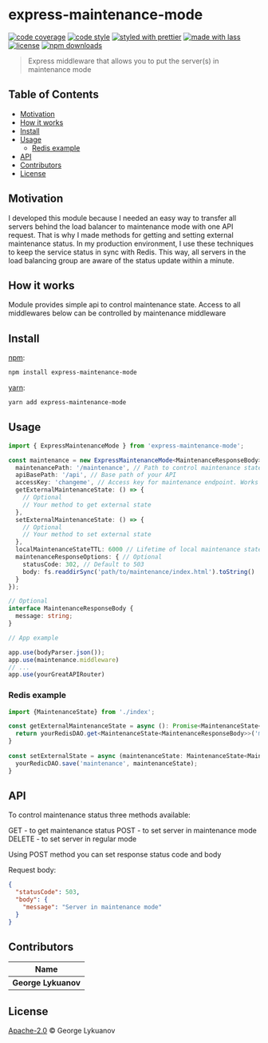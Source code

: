 # express-maintenance-mode

[![code coverage](https://img.shields.io/codecov/c/github/dissfall/express-maintenance-mode.svg)](https://codecov.io/gh/dissfall/express-maintenance-mode)
[![code style](https://img.shields.io/badge/code_style-XO-5ed9c7.svg)](https://github.com/sindresorhus/xo)
[![styled with prettier](https://img.shields.io/badge/styled_with-prettier-ff69b4.svg)](https://github.com/prettier/prettier)
[![made with lass](https://img.shields.io/badge/made_with-lass-95CC28.svg)](https://lass.js.org)
[![license](https://img.shields.io/github/license/dissfall/express-maintenance-mode.svg)](LICENSE)
[![npm downloads](https://img.shields.io/npm/dt/express-maintenance-mode.svg)](https://npm.im/express-maintenance-mode)

> Express middleware that allows you to put the server(s) in maintenance mode


## Table of Contents

* [Motivation](#motivation)
* [How it works](#how-it-works)
* [Install](#install)
* [Usage](#usage)
  * [Redis example](#redis-example)
* [API](#api)
* [Contributors](#contributors)
* [License](#license)


## Motivation

I developed this module because I needed an easy way to transfer all servers behind the load balancer
to maintenance mode with one API request. That is why I made methods for getting and setting external maintenance status.
In my production environment, I use these techniques to keep the service status in sync with Redis.
This way, all servers in the load balancing group are aware of the status update within a minute.


## How it works

Module provides simple api to control maintenance state.
Access to all middlewares below can be controlled by maintenance middleware


## Install

[npm][]:

```sh
npm install express-maintenance-mode
```

[yarn][]:

```sh
yarn add express-maintenance-mode
```


## Usage

```typescript
import { ExpressMaintenanceMode } from 'express-maintenance-mode';

const maintenance = new ExpressMaintenanceMode<MaintenanceResponseBody>({
  maintenancePath: '/maintenance', // Path to control maintenance state
  apiBasePath: '/api', // Base path of your API
  accessKey: 'changeme', // Access key for maintenance endpoint. Works without authorization if not provided
  getExternalMaintenanceState: () => {
    // Optional
    // Your method to get external state
  },
  setExternalMaintenanceState: () => {
    // Optional
    // Your method to set external state
  },
  localMaintenanceStateTTL: 6000 // Lifetime of local maintenance state, until it be synced with external state
  maintenanceResponseOptions: { // Optional
    statusCode: 302, // Default to 503
    body: fs.readdirSync('path/to/maintenance/index.html').toString()
  }
});

// Optional
interface MaintenanceResponseBody {
  message: string;
}

// App example

app.use(bodyParser.json());
app.use(maintenance.middleware)
// ...
app.use(yourGreatAPIRouter)


```

### Redis example

```typescript
import {MaintenanceState} from './index';

const getExternalMaintenanceState = async (): Promise<MaintenanceState<MaintenanceResponseBody>> => {
  return yourRedisDAO.get<MaintenanceState<MaintenanceResponseBody>>('maintenance');
}
  
const setExternalState = async (maintenanceState: MaintenanceState<MaintenanceResponseBody>) => {
  yourRedicDAO.save('maintenance', maintenanceState);
}
```


## API

To control maintenance status three methods available:

GET - to get maintenance status
POST - to set server in maintenance mode
DELETE - to set server in regular mode

Using POST method you can set response status code and body

Request body:

```json
{
  "statusCode": 503,
  "body": {
    "message": "Server in maintenance mode"
  }
}

```


## Contributors

| Name                |
| ------------------- |
| **George Lykuanov** |


## License

[Apache-2.0](LICENSE) © George Lykuanov


##

[npm]: https://www.npmjs.com/

[yarn]: https://yarnpkg.com/

